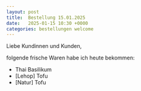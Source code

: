 ```yaml
---
layout: post
title:  Bestellung 15.01.2025
date:   2025-01-15 10:30 +0000
categories: bestellungen welcome
---
```


Liebe Kundinnen und Kunden,

folgende frische Waren habe ich heute bekommen:
<ul>
<li>Thai Basilikum</li>
<li>[Lehop] Tofu</li>
<li>[Natur] Tofu</li>
</ul>